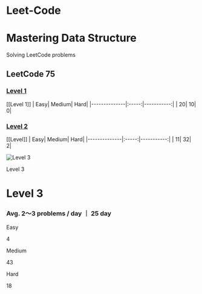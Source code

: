 # Leet-Code

# Mastering Data Structure

Solving LeetCode problems 

##  LeetCode 75 

###   [Level 1](https://github.com/from-iqwerty-import-IQ/Leet-Code/blob/main/LeetCode%2075/Level%201.md)
[[Level 1]]
| Easy| Medium| Hard|
|--------------|:-----:|-----------:|
| 20| 10| 0|


### [Level 2]()
[[Level]]
| Easy| Medium| Hard|
|--------------|:-----:|-----------:|
| 11| 32| 2|


![Level 3](https://assets.leetcode.com/static_assets/others/%E4%BC%9A%E5%91%98.png)

Level 3

# Level 3

### Avg. 2～3 problems / day ｜ 25 day

Easy

4

Medium

43

Hard

18